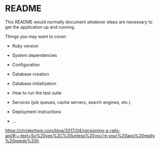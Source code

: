 # README

This README would normally document whatever steps are necessary to get the
application up and running.

Things you may want to cover:

* Ruby version

* System dependencies

* Configuration

* Database creation

* Database initialization

* How to run the test suite

* Services (job queues, cache servers, search engines, etc.)

* Deployment instructions

* ...

https://chriskottom.com/blog/2017/04/versioning-a-rails-api/#:~:text=So%20yes%2C%20unless%20you're,your%20app%20really%20needs%20it.
